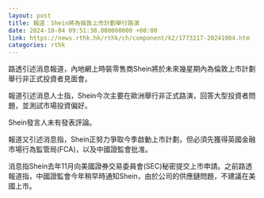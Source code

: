 ```yaml
---
layout: post
title: 報道：Shein將為倫敦上市計劃舉行路演
date: 2024-10-04 09:51:38.000000000 +08:00
link: https://news.rthk.hk/rthk/ch/component/k2/1773217-20241004.htm
categories: rthk
---
```


路透引述消息報道，內地網上時裝零售商Shein將於未來幾星期內為倫敦上市計劃舉行非正式投資者見面會。

報道引述消息人士指，Shein今次主要在歐洲舉行非正式路演，回答大型投資者問題，並測試市場投資偏好。

Shein發言人未有發表評論。

報道又引述消息指，Shein正努力爭取今季啟動上市計劃，但必須先獲得英國金融市場行為監管局(FCA)，以及中國證監會批准。

消息指Shein去年11月向美國證券交易委員會(SEC)秘密提交上市申請。之前路透報道指，中國證監會今年稍早時通知Shein，由於公司的供應鏈問題，不建議在美國上市。
